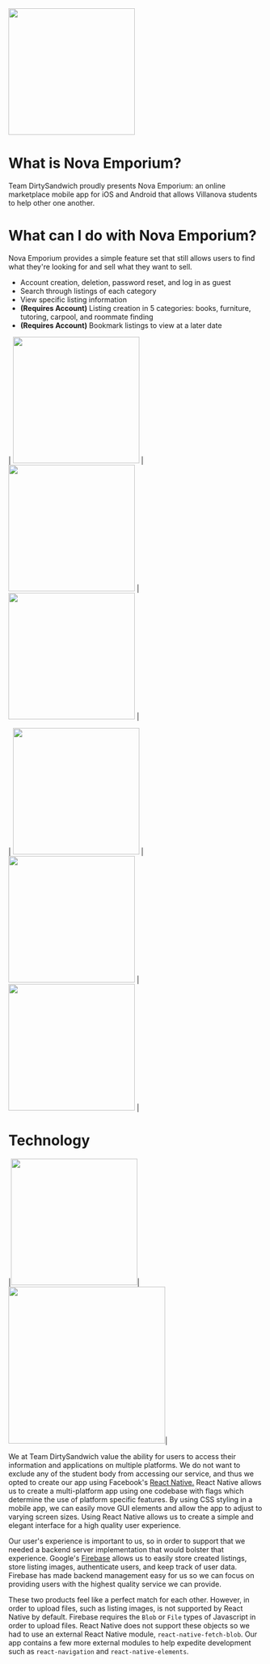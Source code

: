 <img src="https://github.com/franciscorogel4/TheDirtySandwich/blob/master/images/NovaEmporiumLogoCopy.png?raw=true" width="250">

# What is Nova Emporium?
Team DirtySandwich proudly presents Nova Emporium: an online marketplace mobile app for iOS and Android that allows Villanova students to help other one another.  

# What can I do with Nova Emporium?
Nova Emporium provides a simple feature set that still allows users to find what they're looking for and sell what they want to sell.
* Account creation, deletion, password reset, and log in as guest
* Search through listings of each category
* View specific listing information
* **(Requires Account)** Listing creation in 5 categories: books, furniture, tutoring, carpool, and roommate finding
* **(Requires Account)** Bookmark listings to view at a later date

| <img src="https://raw.githubusercontent.com/franciscorogel4/TheDirtySandwich/master/images/logIn.png" width="250"> |
<img src="https://raw.githubusercontent.com/franciscorogel4/TheDirtySandwich/master/images/carpool.png" width="250"> |
<img src="https://raw.githubusercontent.com/franciscorogel4/TheDirtySandwich/master/images/createListing.png" width="250"> |

| <img src="https://raw.githubusercontent.com/franciscorogel4/TheDirtySandwich/master/images/selectImg.png" width="250"> |
<img src="https://raw.githubusercontent.com/franciscorogel4/TheDirtySandwich/master/images/bookmark.png" width="250"> |
<img src="https://raw.githubusercontent.com/franciscorogel4/TheDirtySandwich/master/images/deleteAccount.png" width="250"> |

# Technology
|<img src="http://geekycentral.com/wp-content/uploads/2017/09/react-native.png" width="250">|
<img src="https://firebase.google.com/images/social.png" width="310">|

We at Team DirtySandwich value the ability for users to access their information and applications on multiple platforms. We do not want to exclude any of the student body from accessing our service, and thus we opted to create our app using Facebook's [React Native.](https://facebook.github.io/react-native/) React Native allows us to create a multi-platform app using one codebase with flags which determine the use of platform specific features. By using CSS styling in a mobile app, we can easily move GUI elements and allow the app to adjust to varying screen sizes. Using React Native allows us to create a simple and elegant interface for a high quality user experience. 

Our user's experience is important to us, so in order to support that we needed a backend server implementation that would bolster that experience. Google's [Firebase](https://firebase.google.com/) allows us to easily store created listings, store listing images, authenticate users, and keep track of user data. Firebase has made backend management easy for us so we can focus on providing users with the highest quality service we can provide. 

These two products feel like a perfect match for each other. However, in order to upload files, such as listing images, is not supported by React Native by default. Firebase requires the `Blob` or `File` types of Javascript in order to upload files. React Native does not support these objects so we had to use an external React Native module, `react-native-fetch-blob`. Our app contains a few more external modules to help expedite development such as `react-navigation` and `react-native-elements`.
